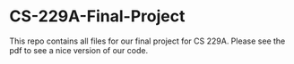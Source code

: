 # CS-229A-Final-Project
This repo contains all files for our final project for CS 229A.
Please see the pdf to see a nice version of our code.
